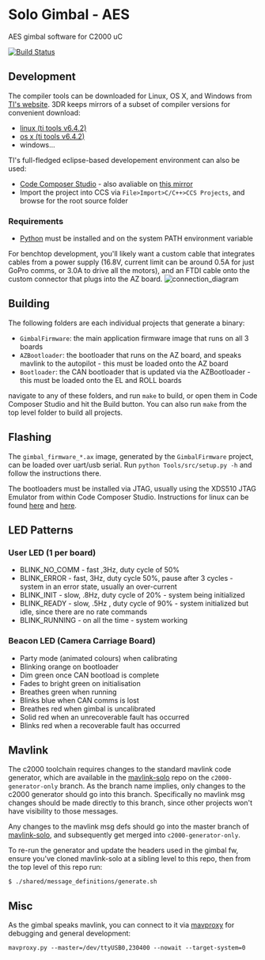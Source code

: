 # Solo Gimbal - AES
AES gimbal software for C2000 uC

[![Build Status](https://magnum.travis-ci.com/3drobotics/solo-gimbal.svg?token=DrXtEFw3btp4K1aMV8zU&branch=master)](https://magnum.travis-ci.com/3drobotics/solo-gimbal)

## Development

The compiler tools can be downloaded for Linux, OS X, and Windows from [TI's website](http://software-dl.ti.com/codegen/non-esd/downloads/download.htm#C2000). 3DR keeps mirrors of a subset of compiler versions for convenient download:

* [linux (ti tools v6.4.2)](https://d2w8om3hfjwr3f.cloudfront.net/compiler/ti-cgt-c2000_6.4.2.tar.gz)
* [os x (ti tools v6.4.2)](https://d2w8om3hfjwr3f.cloudfront.net/compiler/ti_cgt_c2000_6.4.2_mac_installer.sh)
* windows...

TI's full-fledged eclipse-based developement environment can also be used:
* [Code Composer Studio](http://www.ti.com/tool/ccstudio) - also avaliable on [this mirror](https://d2w8om3hfjwr3f.cloudfront.net/compiler/ti.tar.gz)
* Import the project into CCS via ```File>Import>C/C++>CCS Projects```, and browse for the root source folder

### Requirements

* [Python](https://www.python.org/) must be installed and on the system PATH environment variable

For benchtop development, you'll likely want a custom cable that integrates cables from a power supply (16.8V, current limit can be around 0.5A for just GoPro comms, or 3.0A to drive all the motors), and an FTDI cable onto the custom connector that plugs into the AZ board.
![connection_diagram](https://cloud.githubusercontent.com/assets/3289118/8265887/829ae9ee-16e4-11e5-80d2-4be3dc290ca9.png)

## Building

The following folders are each individual projects that generate a binary:

* `GimbalFirmware`: the main application firmware image that runs on all 3 boards
* `AZBootloader`: the bootloader that runs on the AZ board, and speaks mavlink to the autopilot - this must be loaded onto the AZ board
* `Bootloader`: the CAN bootloader that is updated via the AZBootloader - this must be loaded onto the EL and ROLL boards

navigate to any of these folders, and run `make` to build, or open them in Code Composer Studio and hit the Build button. You can also run `make` from the top level folder to build all projects.

## Flashing

The `gimbal_firmware_*.ax` image, generated by the `GimbalFirmware` project, can be loaded over uart/usb serial. Run `python Tools/src/setup.py -h` and follow the instructions there.

The bootloaders must be installed via JTAG, usually using the XDS510 JTAG Emulator from within Code Composer Studio. Instructions for linux can be found [here](http://processors.wiki.ti.com/index.php/Linux_Host_Support_CCSv6#Ubuntu_15.04_64bit) and [here](http://linux-c6x.org/wiki/index.php/Setting_up_CCS_v5).

## LED Patterns

### User LED (1 per board)
* BLINK_NO_COMM - fast ,3Hz, duty cycle of 50%
* BLINK_ERROR - fast, 3Hz, duty cycle 50%, pause after 3 cycles - system in an error state, usually an over-current
* BLINK_INIT - slow, .8Hz, duty cycle of 20%  - system being initialized
* BLINK_READY - slow, .5Hz , duty cycle of 90% - system initialized but idle, since there are no rate commands
* BLINK_RUNNING - on all the time  - system working

### Beacon LED (Camera Carriage Board)

* Party mode (animated colours) when calibrating
* Blinking orange on bootloader
* Dim green once CAN bootload is complete
* Fades to bright green on initialisation
* Breathes green when running
* Blinks blue when CAN comms is lost
* Breathes red when gimbal is uncalibrated
* Solid red when an unrecoverable fault has occurred
* Blinks red when a recoverable fault has occurred

## Mavlink

The c2000 toolchain requires changes to the standard mavlink code generator, which are available in the [mavlink-solo](https://github.com/3drobotics/mavlink-solo) repo on the `c2000-generator-only` branch. As the branch name implies, only changes to the c2000 generator should go into this branch. Specifically no mavlink msg changes should be made directly to this branch, since other projects won't have visibility to those messages.

Any changes to the mavlink msg defs should go into the master branch of [mavlink-solo](https://github.com/3drobotics/mavlink-solo), and subsequently get merged into `c2000-generator-only`.

To re-run the generator and update the headers used in the gimbal fw, ensure you've cloned mavlink-solo at a sibling level to this repo, then from the top level of this repo run:

    $ ./shared/message_definitions/generate.sh

## Misc

As the gimbal speaks mavlink, you can connect to it via [mavproxy](https://tridge.github.io/MAVProxy) for debugging and general development:

    mavproxy.py --master=/dev/ttyUSB0,230400 --nowait --target-system=0
